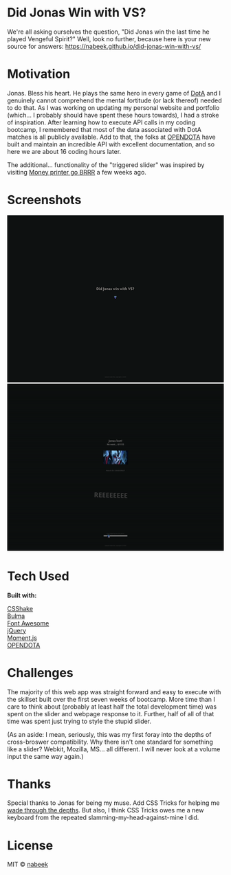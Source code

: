 # Did Jonas Win with VS?

We're all asking ourselves the question, "Did Jonas win the last time he played Vengeful Spirit?" Well, look no further, because here is your new source for answers: https://nabeek.github.io/did-jonas-win-with-vs/

# Motivation

Jonas. Bless his heart. He plays the same hero in every game of [DotA](https://en.wikipedia.org/wiki/Dota_2) and I genuinely cannot comprehend the mental fortitude (or lack thereof) needed to do that. As I was working on updating my personal website and portfolio (which... I probably should have spent these hours towards), I had a stroke of inspiration. After learning how to execute API calls in my coding bootcamp, I remembered that most of the data associated with DotA matches is all publicly available. Add to that, the folks at [OPENDOTA](https://www.opendota.com/) have built and maintain an incredible API with excellent documentation, and so here we are about 16 coding hours later.

The additional... functionality of the "triggered slider" was inspired by visiting [Money printer go BRRR](https://brrr.money/) a few weeks ago.

# Screenshots
![Landing Page](https://raw.githubusercontent.com/nabeek/did-jonas-win-with-vs/master/assets/images/vs_screenshot.png?token=ABEIMKMLGWJI5ZGDJ6W6SYC6UHRI6)
![Website Interaction](https://raw.githubusercontent.com/nabeek/did-jonas-win-with-vs/master/assets/images/vs_preview.gif?token=ABEIMKNQG6STG4WTOFXL2526UHQ4Y)

# Tech Used

**Built with:**

[CSShake](https://elrumordelaluz.github.io/csshake/)\
[Bulma](https://getbootstrap.com)\
[Font Awesome](https://fontawesome.com)\
[jQuery](https://jquery.com)\
[Moment.js](https://momentjs.com)\
[OPENDOTA](https://docs.opendota.com/)

# Challenges

The majority of this web app was straight forward and easy to execute with the skillset built over the first seven weeks of bootcamp. More time than I care to think about (probably at least half the total development time) was spent on the slider and webpage response to it. Further, half of all of that time was spent just trying to style the stupid slider.

(As an aside: I mean, seriously, this was my first foray into the depths of cross-broswer compatibility. Why there isn't one standard for something like a slider? Webkit, Mozilla, MS... all different. I will never look at a volume input the same way again.)

# Thanks

Special thanks to Jonas for being my muse. Add CSS Tricks for helping me [wade through the depths](https://css-tricks.com/sliding-nightmare-understanding-range-input/). But also, I think CSS Tricks owes me a new keyboard from the repeated slamming-my-head-against-mine I did.

# License

MIT © [nabeek](https://github.com/nabeek)
